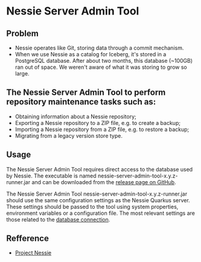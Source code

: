 ﻿# Nessie Server Admin Tool

 ## Problem
 - Nessie operates like Git, storing data through a commit mechanism.
 - When we use Nessie as a catalog for Iceberg, it's stored in a PostgreSQL database. After about two months, this database (~100GB) ran out of space. We weren't aware of what it was storing to grow so large. 
 
## The Nessie Server Admin Tool to perform repository maintenance tasks such as:
- Obtaining information about a Nessie repository;
- Exporting a Nessie repository to a ZIP file, e.g. to create a backup;
- Importing a Nessie repository from a ZIP file, e.g. to restore a backup;
- Migrating from a legacy version store type.


## Usage
The Nessie Server Admin Tool requires direct access to the database used by Nessie. The executable is named nessie-server-admin-tool-x.y.z-runner.jar and can be downloaded from the [release page on GitHub](https://github.com/projectnessie/nessie/releases).

The Nessie Server Admin Tool nessie-server-admin-tool-x.y.z-runner.jar should use the same configuration settings as the Nessie Quarkus server. These settings should be passed to the tool using system properties, environment variables or a configuration file. The most relevant settings are those related to the [database connection](https://projectnessie.org/nessie-0-95-0/configuration/#version-store-settings).


## Refference
- [Project Nessie](https://projectnessie.org/nessie-0-95-0/export_import/)
